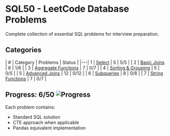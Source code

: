 # SQL50 - LeetCode Database Problems

Complete collection of essential SQL problems for interview preparation.

## Categories

| # | Category | Problems | Status |
|---| 1 | [Select](./01-Select/) | 5 | 5/5 |
| 2 | [Basic Joins](./02-Basic-Joins/) | 6 | 1/6 |
| 3 | [Aggregate Functions](./03-Basic-Aggregate-Functions/) | 7 | 0/7 |
| 4 | [Sorting & Grouping](./04-Sorting-and-Grouping/) | 5 | 0/5 |
| 5 | [Advanced Joins](./05-Advanced-Select-and-Joins/) | 12 | 0/12 |
| 6 | [Subqueries](./06-Subqueries/) | 8 | 0/8 |
| 7 | [String Functions](./07-Advanced-String-Functions/) | 7 | 0/7 |

## Progress: 6/50 ![Progress](https://img.shields.io/badge/Progress-12%25-red) 

Each problem contains:
- Standard SQL solution
- CTE approach when applicable
- Pandas equivalent implementation